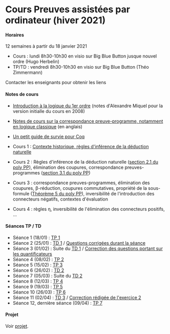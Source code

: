 # Cours Preuves assistées par ordinateur (hiver 2021)

#### Horaires

12 semaines à partir du 18 janvier 2021

- Cours : lundi 8h30-10h30 en visio sur Big Blue Button jusque nouvel ordre (Hugo Herbelin)
- TP/TD : vendredi 8h30-10h30 en visio sur Big Blue Button (Théo Zimmermann)

Contacter les enseignants pour obtenir les liens

#### Notes de cours

- [Introduction à la logique du 1er ordre](logique-premier-ordre.pdf) (notes d'Alexandre Miquel pour la version initialle du cours en 2008)
- [Notes de cours sur la correspondance preuve-programme, notamment en logique classique](proofs-and-programs.pdf) (en anglais)
- [Un petit guide de survie pour Coq](https://www.irif.fr/~letouzey//preuves/guide.html)

- Cours 1 : [Contexte historique, règles d'inférence de la déduction naturelle](cours1.pdf)
- Cours 2 : Règles d'inférence de la déduction naturelle ([section 2.1 du poly PP](proofs-and-programs.pdf)), élimination des coupures, correspondance preuves-programmes ([section 3.1 du poly PP](proofs-and-programs.pdf))
- Cours 3 : correspondance preuves-programmes, élimination des coupures, β-réduction, coupures commutatives, propriété de la sous-formule ([Théorème 5 du poly PP](proofs-and-programs.pdf)), inversibilité de l'introduction des connecteurs négatifs, contextes d'évaluation
- Cours 4 : règles η, inversibilité de l'élimination des connecteurs positifs, ...

#### Séances TP / TD

- Séance 1 (18/01) : [TP 1](tp/tp1.md)
- Séance 2 (25/01) : [TD 1](td/td1.pdf) / [Questions corrigées durant la séance](td/td1-seance1-correction.pdf)
- Séance 3 (01/02) : Suite du [TD 1](td/td1.pdf) / [Correction des questions portant sur les quantificateurs](td/td1-seance2-correction.pdf)
- Séance 4 (08/02) : [TP 2](tp/tp2.md)
- Séance 5 (15/02) : [TP 3](tp/tp3.md)
- Séance 6 (26/02) : [TD 2](td/td2.pdf)
- Séance 7 (05/03) : Suite du [TD 2](td/td2.pdf)
- Séance 8 (12/03) : [TP 4](tp/tp4.md)
- Séance 9 (19/03) : [TP 5](tp/tp5.md)
- Séance 10 (26/03) : [TP 6](tp/tp6.md)
- Séance 11 (02/04) : [TD 3](td/td3.pdf) / [Correction rédigée de l'exercice 2](td/td3-ex2-corrige.pdf)
- Séance 12, dernière séance (09/04) : [TP 7](tp/tp7.md)

#### Projet

Voir [projet](projet).
